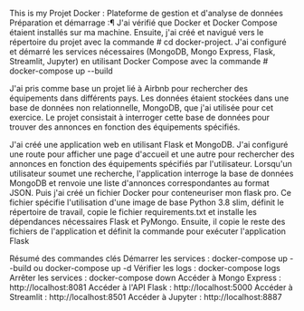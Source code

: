 This is my Projet Docker : Plateforme de gestion et d'analyse de données
Préparation et démarrage :¶ J'ai vérifié que Docker et Docker Compose étaient installés sur ma machine. Ensuite, j'ai créé et navigué vers le répertoire du projet avec la commande # cd docker-project. J'ai configuré et démarré les services nécessaires (MongoDB, Mongo Express, Flask, Streamlit, Jupyter) en utilisant Docker Compose avec la commande # docker-compose up --build

J'ai pris comme base un projet lié à Airbnb pour rechercher des équipements dans différents pays. Les données étaient stockées dans une base de données non relationnelle, MongoDB, que j'ai utilisée pour cet exercice. Le projet consistait à interroger cette base de données pour trouver des annonces en fonction des équipements spécifiés.

J'ai créé une application web en utilisant Flask et MongoDB. J'ai configuré une route pour afficher une page d'accueil et une autre pour rechercher des annonces en fonction des équipements spécifiés par l'utilisateur. Lorsqu'un utilisateur soumet une recherche, l'application interroge la base de données MongoDB et renvoie une liste d'annonces correspondantes au format JSON. Puis j'ai créé un fichier Docker pour conteneuriser mon flask pro. Ce fichier spécifie l'utilisation d'une image de base Python 3.8 slim, définit le répertoire de travail, copie le fichier requirements.txt et installe les dépendances nécessaires Flask et PyMongo. Ensuite, il copie le reste des fichiers de l'application et définit la commande pour exécuter l'application Flask

Résumé des commandes clés Démarrer les services : docker-compose up --build ou docker-compose up -d Vérifier les logs : docker-compose logs Arrêter les services : docker-compose down Accéder à Mongo Express : http://localhost:8081 Accéder à l'API Flask : http://localhost:5000 Accéder à Streamlit : http://localhost:8501 Accéder à Jupyter : http://localhost:8887
